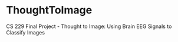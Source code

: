 # ThoughtToImage
CS 229 Final Project - Thought to Image: Using Brain EEG Signals to Classify Images 
